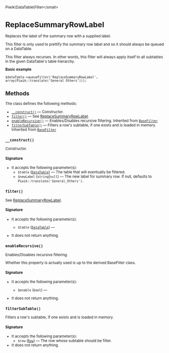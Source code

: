 <small>Piwik\DataTable\Filter\</small>

ReplaceSummaryRowLabel
======================

Replaces the label of the summary row with a supplied label.

This filter is only used to prettify the summary row label and so it should
always be queued on a DataTable.

This filter always recurses. In other words, this filter will always apply itself to
all subtables in the given DataTable's table hierarchy.

**Basic example**

    $dataTable->queueFilter('ReplaceSummaryRowLabel', array(Piwik::translate('General_Others')));

Methods
-------

The class defines the following methods:

- [`__construct()`](#__construct) &mdash; Constructor.
- [`filter()`](#filter) &mdash; See [ReplaceSummaryRowLabel](/api-reference/Piwik/DataTable/Filter/ReplaceSummaryRowLabel).
- [`enableRecursive()`](#enablerecursive) &mdash; Enables/Disables recursive filtering. Inherited from [`BaseFilter`](../../../Piwik/DataTable/BaseFilter.md)
- [`filterSubTable()`](#filtersubtable) &mdash; Filters a row's subtable, if one exists and is loaded in memory. Inherited from [`BaseFilter`](../../../Piwik/DataTable/BaseFilter.md)

<a name="__construct" id="__construct"></a>
<a name="__construct" id="__construct"></a>
### `__construct()`

Constructor.

#### Signature

-  It accepts the following parameter(s):
    - `$table` ([`DataTable`](../../../Piwik/DataTable.md)) &mdash;
       The table that will eventually be filtered.
    - `$newLabel` (`string`|`null`) &mdash;
       The new label for summary row. If null, defaults to `Piwik::translate('General_Others')`.

<a name="filter" id="filter"></a>
<a name="filter" id="filter"></a>
### `filter()`

See [ReplaceSummaryRowLabel](/api-reference/Piwik/DataTable/Filter/ReplaceSummaryRowLabel).

#### Signature

-  It accepts the following parameter(s):
    - `$table` ([`DataTable`](../../../Piwik/DataTable.md)) &mdash;
      
- It does not return anything.

<a name="enablerecursive" id="enablerecursive"></a>
<a name="enableRecursive" id="enableRecursive"></a>
### `enableRecursive()`

Enables/Disables recursive filtering.

Whether this property is actually used
is up to the derived BaseFilter class.

#### Signature

-  It accepts the following parameter(s):
    - `$enable` (`bool`) &mdash;
      
- It does not return anything.

<a name="filtersubtable" id="filtersubtable"></a>
<a name="filterSubTable" id="filterSubTable"></a>
### `filterSubTable()`

Filters a row's subtable, if one exists and is loaded in memory.

#### Signature

-  It accepts the following parameter(s):
    - `$row` ([`Row`](../../../Piwik/DataTable/Row.md)) &mdash;
       The row whose subtable should be filter.
- It does not return anything.


